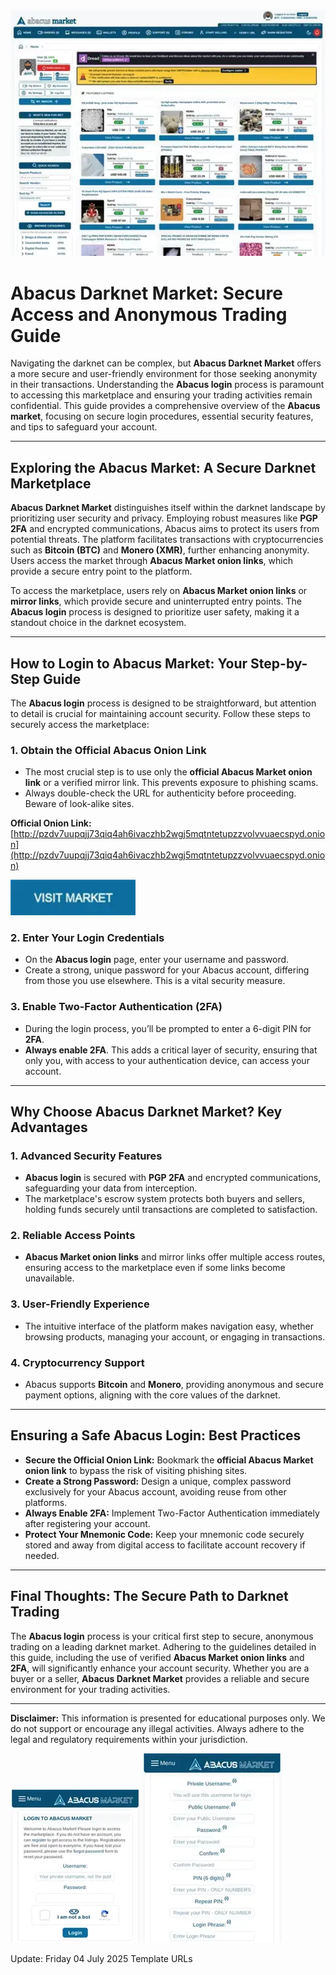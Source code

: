 <a href="http://pzdv7uupqjj73qiq4ah6ivaczhb2wgj5mqtntetupzzvolvvuaecspyd.onion"><img src="/uploads/properties.webp" alt="image" style="max-width: 100%;"></a>

# Abacus Darknet Market: Secure Access and Anonymous Trading Guide

Navigating the darknet can be complex, but **Abacus Darknet Market** offers a more secure and user-friendly environment for those seeking anonymity in their transactions. Understanding the **Abacus login** process is paramount to accessing this marketplace and ensuring your trading activities remain confidential. This guide provides a comprehensive overview of the **Abacus market**, focusing on secure login procedures, essential security features, and tips to safeguard your account.

---

## Exploring the Abacus Market: A Secure Darknet Marketplace

**Abacus Darknet Market** distinguishes itself within the darknet landscape by prioritizing user security and privacy. Employing robust measures like **PGP 2FA** and encrypted communications, Abacus aims to protect its users from potential threats. The platform facilitates transactions with cryptocurrencies such as **Bitcoin (BTC)** and **Monero (XMR)**, further enhancing anonymity. Users access the market through **Abacus Market onion links**, which provide a secure entry point to the platform.

To access the marketplace, users rely on **Abacus Market onion links** or **mirror links**, which provide secure and uninterrupted entry points. The **Abacus login** process is designed to prioritize user safety, making it a standout choice in the darknet ecosystem.

---

## How to Login to Abacus Market: Your Step-by-Step Guide

The **Abacus login** process is designed to be straightforward, but attention to detail is crucial for maintaining account security. Follow these steps to securely access the marketplace:

### 1. **Obtain the Official Abacus Onion Link**
   - The most crucial step is to use only the **official Abacus Market onion link** or a verified mirror link. This prevents exposure to phishing scams.
   - Always double-check the URL for authenticity before proceeding. Beware of look-alike sites.

**Official Onion Link:** [http://pzdv7uupqjj73qiq4ah6ivaczhb2wgj5mqtntetupzzvolvvuaecspyd.onion](http://pzdv7uupqjj73qiq4ah6ivaczhb2wgj5mqtntetupzzvolvvuaecspyd.onion)

[<img src="/uploads/navigator.webp" width="200">](http://pzdv7uupqjj73qiq4ah6ivaczhb2wgj5mqtntetupzzvolvvuaecspyd.onion)

### 2. **Enter Your Login Credentials**
   - On the **Abacus login** page, enter your username and password.
   - Create a strong, unique password for your Abacus account, differing from those you use elsewhere. This is a vital security measure.

### 3. **Enable Two-Factor Authentication (2FA)**
   - During the login process, you’ll be prompted to enter a 6-digit PIN for **2FA**.
   - **Always enable 2FA**. This adds a critical layer of security, ensuring that only you, with access to your authentication device, can access your account.

---

## Why Choose Abacus Darknet Market? Key Advantages

### 1. **Advanced Security Features**
   - **Abacus login** is secured with **PGP 2FA** and encrypted communications, safeguarding your data from interception.
   - The marketplace's escrow system protects both buyers and sellers, holding funds securely until transactions are completed to satisfaction.

### 2. **Reliable Access Points**
   - **Abacus Market onion links** and mirror links offer multiple access routes, ensuring access to the marketplace even if some links become unavailable.

### 3. **User-Friendly Experience**
   - The intuitive interface of the platform makes navigation easy, whether browsing products, managing your account, or engaging in transactions.

### 4. **Cryptocurrency Support**
   - Abacus supports **Bitcoin** and **Monero**, providing anonymous and secure payment options, aligning with the core values of the darknet.

---

## Ensuring a Safe Abacus Login: Best Practices

- **Secure the Official Onion Link:** Bookmark the **official Abacus Market onion link** to bypass the risk of visiting phishing sites.
- **Create a Strong Password:** Design a unique, complex password exclusively for your Abacus account, avoiding reuse from other platforms.
- **Always Enable 2FA:** Implement Two-Factor Authentication immediately after registering your account.
- **Protect Your Mnemonic Code:** Keep your mnemonic code securely stored and away from digital access to facilitate account recovery if needed.

---

## Final Thoughts: The Secure Path to Darknet Trading

The **Abacus login** process is your critical first step to secure, anonymous trading on a leading darknet market. Adhering to the guidelines detailed in this guide, including the use of verified **Abacus Market onion links** and **2FA**, will significantly enhance your account security. Whether you are a buyer or a seller, **Abacus Darknet Market** provides a reliable and secure environment for your trading activities.

---

**Disclaimer:** This information is presented for educational purposes only. We do not support or encourage any illegal activities. Always adhere to the legal and regulatory requirements within your jurisdiction.

<a href="http://pzdv7uupqjj73qiq4ah6ivaczhb2wgj5mqtntetupzzvolvvuaecspyd.onion"><img src="/uploads/item.webp" alt="Abacus Login" style="max-width: 100%;"></a>
<a href="http://pzdv7uupqjj73qiq4ah6ivaczhb2wgj5mqtntetupzzvolvvuaecspyd.onion"><img src="/uploads/mask.webp" alt="Abacus Register" style="max-width: 100%;"></a>



















Update:  Friday 04 July 2025 Template URLs